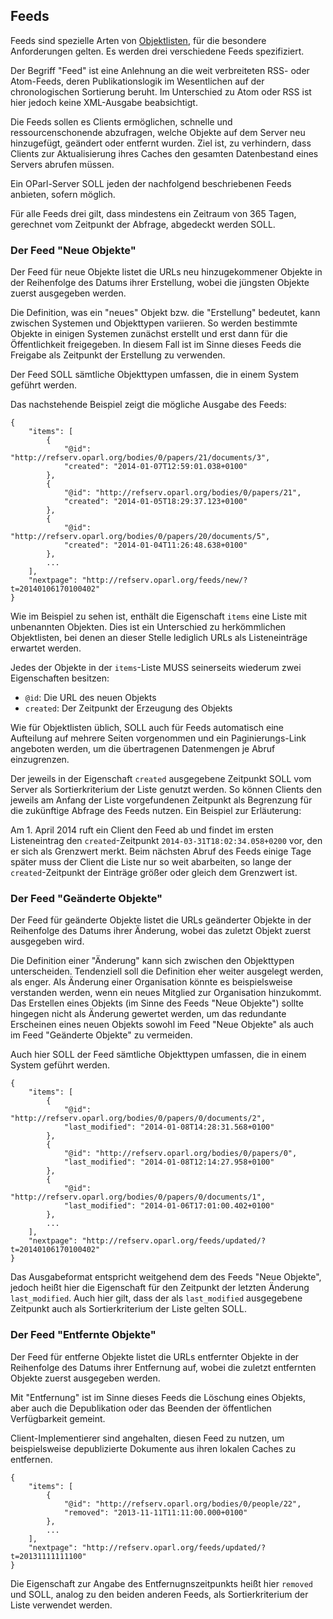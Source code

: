Feeds
-----

Feeds sind spezielle Arten von [Objektlisten](#objektlisten), für die
besondere Anforderungen gelten. Es werden drei verschiedene Feeds
spezifiziert.

Der Begriff "Feed" ist eine Anlehnung an die weit verbreiteten RSS- oder 
Atom-Feeds, deren Publikationslogik im Wesentlichen auf der chronologischen
Sortierung beruht. Im Unterschied zu Atom oder RSS ist hier jedoch keine
XML-Ausgabe beabsichtigt.

Die Feeds sollen es Clients ermöglichen, schnelle und ressourcenschonende
abzufragen, welche Objekte auf dem Server neu hinzugefügt, geändert oder
entfernt wurden. Ziel ist, zu verhindern, dass Clients zur Aktualisierung
ihres Caches den gesamten Datenbestand eines Servers abrufen müssen.

Ein OParl-Server SOLL jeden der nachfolgend beschriebenen Feeds anbieten,
sofern möglich.

Für alle Feeds drei gilt, dass mindestens ein Zeitraum von 365 Tagen, 
gerechnet vom Zeitpunkt der Abfrage, abgedeckt werden SOLL.

### Der Feed "Neue Objekte"

Der Feed für neue Objekte listet die URLs neu hinzugekommener Objekte in
der Reihenfolge des Datums ihrer Erstellung, wobei die jüngsten Objekte
zuerst ausgegeben werden.

Die Definition, was ein "neues" Objekt bzw. die "Erstellung" bedeutet, kann
zwischen Systemen und Objekttypen variieren. So werden bestimmte Objekte
in einigen Systemen zunächst erstellt und erst dann für die Öffentlichkeit
freigegeben. In diesem Fall ist im Sinne dieses Feeds die Freigabe als
Zeitpunkt der Erstellung zu verwenden.

Der Feed SOLL sämtliche Objekttypen umfassen, die in einem System geführt
werden.

Das nachstehende Beispiel zeigt die mögliche Ausgabe des Feeds:

~~~~~  {#feed_ex1 .json}
{
    "items": [
    	{
    		"@id": "http://refserv.oparl.org/bodies/0/papers/21/documents/3",
    		"created": "2014-01-07T12:59:01.038+0100"
    	},
    	{
    		"@id": "http://refserv.oparl.org/bodies/0/papers/21",
    		"created": "2014-01-05T18:29:37.123+0100"
    	},
    	{
    		"@id": "http://refserv.oparl.org/bodies/0/papers/20/documents/5",
    		"created": "2014-01-04T11:26:48.638+0100"
    	},
    	...
    ],
    "nextpage": "http://refserv.oparl.org/feeds/new/?t=20140106170100402"
}
~~~~~

Wie im Beispiel zu sehen ist, enthält die Eigenschaft `items` eine Liste
mit unbenannten Objekten. Dies ist ein Unterschied zu herkömmlichen Objektlisten,
bei denen an dieser Stelle lediglich URLs als Listeneinträge erwartet werden.

Jedes der Objekte in der `items`-Liste MUSS seinerseits wiederum zwei
Eigenschaften besitzen:

* `@id`: Die URL des neuen Objekts
* `created`: Der Zeitpunkt der Erzeugung des Objekts

Wie für Objektlisten üblich, SOLL auch für Feeds automatisch eine Aufteilung
auf mehrere Seiten vorgenommen und ein Paginierungs-Link angeboten werden, um
die übertragenen Datenmengen je Abruf einzugrenzen.

Der jeweils in der Eigenschaft `created` ausgegebene Zeitpunkt SOLL vom Server
als Sortierkriterium der Liste genutzt werden. So können Clients den jeweils
am Anfang der Liste vorgefundenen Zeitpunkt als Begrenzung für die zukünftige
Abfrage des Feeds nutzen. Ein Beispiel zur Erläuterung:

Am 1. April 2014 ruft ein Client den Feed ab und findet im ersten Listeneintrag
den `created`-Zeitpunkt `2014-03-31T18:02:34.058+0200` vor, den er sich als
Grenzwert merkt. Beim nächsten Abruf des Feeds einige Tage später muss der 
Client die Liste nur so weit abarbeiten, so lange der `created`-Zeitpunkt der
Einträge größer oder gleich dem Grenzwert ist.

### Der Feed "Geänderte Objekte"

Der Feed für geänderte Objekte listet die URLs geänderter Objekte in
der Reihenfolge des Datums ihrer Änderung, wobei das zuletzt Objekt
zuerst ausgegeben wird.

Die Definition einer "Änderung" kann sich zwischen den Objekttypen
unterscheiden. Tendenziell soll die Definition eher weiter ausgelegt werden,
als enger. Als Änderung einer Organisation könnte es beispielsweise
verstanden werden, wenn ein neues Mitglied zur Organisation hinzukommt.
Das Erstellen eines Objekts (im Sinne des Feeds "Neue Objekte") sollte
hingegen nicht als Änderung gewertet werden, um das redundante Erscheinen
eines neuen Objekts sowohl im Feed "Neue Objekte" als auch im Feed "Geänderte
Objekte" zu vermeiden.

Auch hier SOLL der Feed sämtliche Objekttypen umfassen, die in einem System 
geführt werden.

~~~~~  {#feed_ex2 .json}
{
    "items": [
    	{
    		"@id": "http://refserv.oparl.org/bodies/0/papers/0/documents/2",
    		"last_modified": "2014-01-08T14:28:31.568+0100"
    	},
    	{
    		"@id": "http://refserv.oparl.org/bodies/0/papers/0",
    		"last_modified": "2014-01-08T12:14:27.958+0100"
    	},
    	{
    		"@id": "http://refserv.oparl.org/bodies/0/papers/0/documents/1",
    		"last_modified": "2014-01-06T17:01:00.402+0100"
    	},
    	...
    ],
    "nextpage": "http://refserv.oparl.org/feeds/updated/?t=20140106170100402"
}
~~~~~

Das Ausgabeformat entspricht weitgehend dem des Feeds "Neue Objekte", jedoch
heißt hier die Eigenschaft für den Zeitpunkt der letzten Änderung `last_modified`. 
Auch hier gilt, dass der als `last_modified` ausgegebene Zeitpunkt auch als
Sortierkriterium der Liste gelten SOLL.

### Der Feed "Entfernte Objekte"

Der Feed für entferne Objekte listet die URLs entfernter Objekte in
der Reihenfolge des Datums ihrer Entfernung auf, wobei die zuletzt entfernten 
Objekte zuerst ausgegeben werden.

Mit "Entfernung" ist im Sinne dieses Feeds die Löschung eines Objekts, aber
auch die Depublikation oder das Beenden der öffentlichen Verfügbarkeit gemeint.

Client-Implementierer sind angehalten, diesen Feed zu nutzen, um beispielsweise
depublizierte Dokumente aus ihren lokalen Caches zu entfernen.

~~~~~  {#feed_ex3 .json}
{
    "items": [
    	{
    		"@id": "http://refserv.oparl.org/bodies/0/people/22",
    		"removed": "2013-11-11T11:11:00.000+0100"
    	},
    	...
    ],
    "nextpage": "http://refserv.oparl.org/feeds/updated/?t=20131111111100"
}
~~~~~

Die Eigenschaft zur Angabe des Entfernugnszeitpunkts heißt hier `removed` und
SOLL, analog zu den beiden anderen Feeds, als Sortierkriterium der Liste
verwendet werden.
